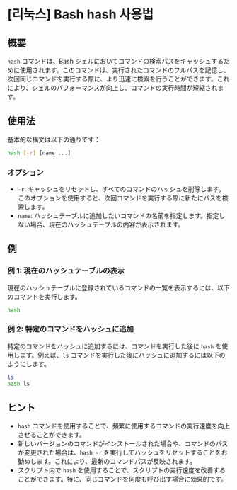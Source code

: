 # [리눅스] Bash hash 사용법

## 概要
`hash` コマンドは、Bash シェルにおいてコマンドの検索パスをキャッシュするために使用されます。このコマンドは、実行されたコマンドのフルパスを記憶し、次回同じコマンドを実行する際に、より迅速に検索を行うことができます。これにより、シェルのパフォーマンスが向上し、コマンドの実行時間が短縮されます。

## 使用法
基本的な構文は以下の通りです：

```bash
hash [-r] [name ...]
```

### オプション
- `-r`: キャッシュをリセットし、すべてのコマンドのハッシュを削除します。このオプションを使用すると、次回コマンドを実行する際に新たにパスを検索します。
- `name`: ハッシュテーブルに追加したいコマンドの名前を指定します。指定しない場合、現在のハッシュテーブルの内容が表示されます。

## 例
### 例 1: 現在のハッシュテーブルの表示
現在のハッシュテーブルに登録されているコマンドの一覧を表示するには、以下のコマンドを実行します。

```bash
hash
```

### 例 2: 特定のコマンドをハッシュに追加
特定のコマンドをハッシュに追加するには、コマンドを実行した後に `hash` を使用します。例えば、`ls` コマンドを実行した後にハッシュに追加するには以下のようにします。

```bash
ls
hash ls
```

## ヒント
- `hash` コマンドを使用することで、頻繁に使用するコマンドの実行速度を向上させることができます。
- 新しいバージョンのコマンドがインストールされた場合や、コマンドのパスが変更された場合は、`hash -r` を実行してハッシュをリセットすることをお勧めします。これにより、最新のコマンドパスが反映されます。
- スクリプト内で `hash` を使用することで、スクリプトの実行速度を改善することができます。特に、同じコマンドを何度も呼び出す場合に効果的です。